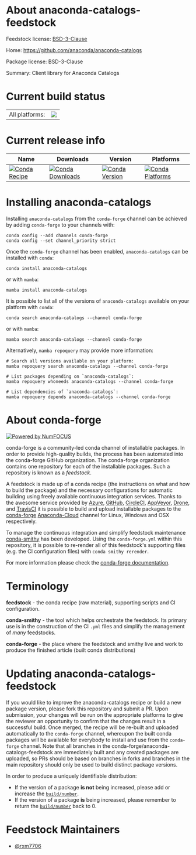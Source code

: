 About anaconda-catalogs-feedstock
=================================

Feedstock license: [BSD-3-Clause](https://github.com/conda-forge/anaconda-catalogs-feedstock/blob/main/LICENSE.txt)

Home: https://github.com/anaconda/anaconda-catalogs

Package license: BSD-3-Clause

Summary: Client library for Anaconda Catalogs

Current build status
====================


<table><tr><td>All platforms:</td>
    <td>
      <a href="https://dev.azure.com/conda-forge/feedstock-builds/_build/latest?definitionId=19770&branchName=main">
        <img src="https://dev.azure.com/conda-forge/feedstock-builds/_apis/build/status/anaconda-catalogs-feedstock?branchName=main">
      </a>
    </td>
  </tr>
</table>

Current release info
====================

| Name | Downloads | Version | Platforms |
| --- | --- | --- | --- |
| [![Conda Recipe](https://img.shields.io/badge/recipe-anaconda--catalogs-green.svg)](https://anaconda.org/conda-forge/anaconda-catalogs) | [![Conda Downloads](https://img.shields.io/conda/dn/conda-forge/anaconda-catalogs.svg)](https://anaconda.org/conda-forge/anaconda-catalogs) | [![Conda Version](https://img.shields.io/conda/vn/conda-forge/anaconda-catalogs.svg)](https://anaconda.org/conda-forge/anaconda-catalogs) | [![Conda Platforms](https://img.shields.io/conda/pn/conda-forge/anaconda-catalogs.svg)](https://anaconda.org/conda-forge/anaconda-catalogs) |

Installing anaconda-catalogs
============================

Installing `anaconda-catalogs` from the `conda-forge` channel can be achieved by adding `conda-forge` to your channels with:

```
conda config --add channels conda-forge
conda config --set channel_priority strict
```

Once the `conda-forge` channel has been enabled, `anaconda-catalogs` can be installed with `conda`:

```
conda install anaconda-catalogs
```

or with `mamba`:

```
mamba install anaconda-catalogs
```

It is possible to list all of the versions of `anaconda-catalogs` available on your platform with `conda`:

```
conda search anaconda-catalogs --channel conda-forge
```

or with `mamba`:

```
mamba search anaconda-catalogs --channel conda-forge
```

Alternatively, `mamba repoquery` may provide more information:

```
# Search all versions available on your platform:
mamba repoquery search anaconda-catalogs --channel conda-forge

# List packages depending on `anaconda-catalogs`:
mamba repoquery whoneeds anaconda-catalogs --channel conda-forge

# List dependencies of `anaconda-catalogs`:
mamba repoquery depends anaconda-catalogs --channel conda-forge
```


About conda-forge
=================

[![Powered by
NumFOCUS](https://img.shields.io/badge/powered%20by-NumFOCUS-orange.svg?style=flat&colorA=E1523D&colorB=007D8A)](https://numfocus.org)

conda-forge is a community-led conda channel of installable packages.
In order to provide high-quality builds, the process has been automated into the
conda-forge GitHub organization. The conda-forge organization contains one repository
for each of the installable packages. Such a repository is known as a *feedstock*.

A feedstock is made up of a conda recipe (the instructions on what and how to build
the package) and the necessary configurations for automatic building using freely
available continuous integration services. Thanks to the awesome service provided by
[Azure](https://azure.microsoft.com/en-us/services/devops/), [GitHub](https://github.com/),
[CircleCI](https://circleci.com/), [AppVeyor](https://www.appveyor.com/),
[Drone](https://cloud.drone.io/welcome), and [TravisCI](https://travis-ci.com/)
it is possible to build and upload installable packages to the
[conda-forge](https://anaconda.org/conda-forge) [Anaconda-Cloud](https://anaconda.org/)
channel for Linux, Windows and OSX respectively.

To manage the continuous integration and simplify feedstock maintenance
[conda-smithy](https://github.com/conda-forge/conda-smithy) has been developed.
Using the ``conda-forge.yml`` within this repository, it is possible to re-render all of
this feedstock's supporting files (e.g. the CI configuration files) with ``conda smithy rerender``.

For more information please check the [conda-forge documentation](https://conda-forge.org/docs/).

Terminology
===========

**feedstock** - the conda recipe (raw material), supporting scripts and CI configuration.

**conda-smithy** - the tool which helps orchestrate the feedstock.
                   Its primary use is in the construction of the CI ``.yml`` files
                   and simplify the management of *many* feedstocks.

**conda-forge** - the place where the feedstock and smithy live and work to
                  produce the finished article (built conda distributions)


Updating anaconda-catalogs-feedstock
====================================

If you would like to improve the anaconda-catalogs recipe or build a new
package version, please fork this repository and submit a PR. Upon submission,
your changes will be run on the appropriate platforms to give the reviewer an
opportunity to confirm that the changes result in a successful build. Once
merged, the recipe will be re-built and uploaded automatically to the
`conda-forge` channel, whereupon the built conda packages will be available for
everybody to install and use from the `conda-forge` channel.
Note that all branches in the conda-forge/anaconda-catalogs-feedstock are
immediately built and any created packages are uploaded, so PRs should be based
on branches in forks and branches in the main repository should only be used to
build distinct package versions.

In order to produce a uniquely identifiable distribution:
 * If the version of a package **is not** being increased, please add or increase
   the [``build/number``](https://docs.conda.io/projects/conda-build/en/latest/resources/define-metadata.html#build-number-and-string).
 * If the version of a package **is** being increased, please remember to return
   the [``build/number``](https://docs.conda.io/projects/conda-build/en/latest/resources/define-metadata.html#build-number-and-string)
   back to 0.

Feedstock Maintainers
=====================

* [@rxm7706](https://github.com/rxm7706/)

